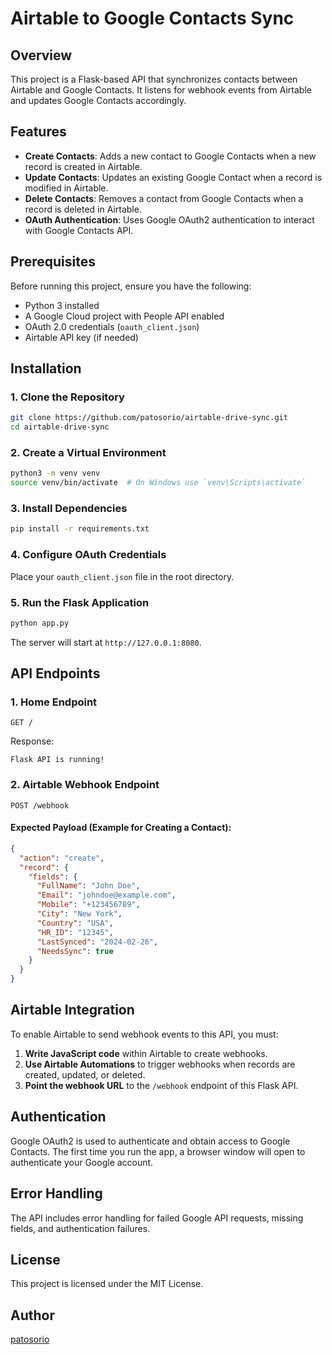 # Airtable to Google Contacts Sync

## Overview
This project is a Flask-based API that synchronizes contacts between Airtable and Google Contacts. It listens for webhook events from Airtable and updates Google Contacts accordingly.

## Features
- **Create Contacts**: Adds a new contact to Google Contacts when a new record is created in Airtable.
- **Update Contacts**: Updates an existing Google Contact when a record is modified in Airtable.
- **Delete Contacts**: Removes a contact from Google Contacts when a record is deleted in Airtable.
- **OAuth Authentication**: Uses Google OAuth2 authentication to interact with Google Contacts API.

## Prerequisites
Before running this project, ensure you have the following:
- Python 3 installed
- A Google Cloud project with People API enabled
- OAuth 2.0 credentials (`oauth_client.json`)
- Airtable API key (if needed)

## Installation
### 1. Clone the Repository
```sh
git clone https://github.com/patosorio/airtable-drive-sync.git
cd airtable-drive-sync
```

### 2. Create a Virtual Environment
```sh
python3 -m venv venv
source venv/bin/activate  # On Windows use `venv\Scripts\activate`
```

### 3. Install Dependencies
```sh
pip install -r requirements.txt
```

### 4. Configure OAuth Credentials
Place your `oauth_client.json` file in the root directory.

### 5. Run the Flask Application
```sh
python app.py
```

The server will start at `http://127.0.0.1:8080`.

## API Endpoints
### 1. Home Endpoint
```http
GET /
```
Response:
```
Flask API is running!
```

### 2. Airtable Webhook Endpoint
```http
POST /webhook
```
#### Expected Payload (Example for Creating a Contact):
```json
{
  "action": "create",
  "record": {
    "fields": {
      "FullName": "John Doe",
      "Email": "johndoe@example.com",
      "Mobile": "+123456789",
      "City": "New York",
      "Country": "USA",
      "HR_ID": "12345",
      "LastSynced": "2024-02-26",
      "NeedsSync": true
    }
  }
}
```

## Airtable Integration
To enable Airtable to send webhook events to this API, you must:
1. **Write JavaScript code** within Airtable to create webhooks.
2. **Use Airtable Automations** to trigger webhooks when records are created, updated, or deleted.
3. **Point the webhook URL** to the `/webhook` endpoint of this Flask API.

## Authentication
Google OAuth2 is used to authenticate and obtain access to Google Contacts. The first time you run the app, a browser window will open to authenticate your Google account.

## Error Handling
The API includes error handling for failed Google API requests, missing fields, and authentication failures.

## License
This project is licensed under the MIT License.

## Author
[patosorio](https://github.com/patosorio/)

